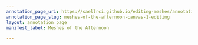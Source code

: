 ```yaml
---
annotation_page_uri: https://saellrci.github.io/editing-meshes/annotations/meshes-of-the-afternoon-canvas-1-editing.json
annotation_page_slug: meshes-of-the-afternoon-canvas-1-editing
layout: annotation_page
manifest_label: Meshes of the Afternoon

---
```

